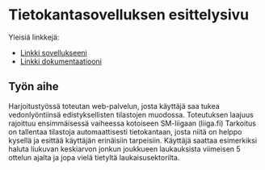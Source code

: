 # Tietokantasovelluksen esittelysivu

Yleisiä linkkejä:

* [Linkki sovellukseeni](http://jaakvirt.users.cs.helsinki.fi/liigaVinkit/)
* [Linkki dokumentaatiooni](https://github.com/JaakkoV/Tsoha-Bootstrap/blob/master/doc/Tietokantasovelluksendokumentaatio.pdf)

## Työn aihe
Harjoitustyössä toteutan web-palvelun, josta käyttäjä saa tukea vedonlyöntiinsä edistyksellisten tilastojen muodossa. Toteutuksen laajuus rajoittuu ensimmäisessä vaiheessa kotoiseen SM-liigaan (liiga.fi) Tarkoitus on tallentaa tilastoja automaattisesti tietokantaan, josta niitä on helppo kysellä ja esittää käyttäjän erinäisiin tarpeisiin. Käyttäjä saattaa esimerkiksi haluta liukuvan keskiarvon jonkun joukkueen laukauksista viimeisen 5 ottelun ajalta ja jopa vielä tietyltä laukaisusektorilta.

